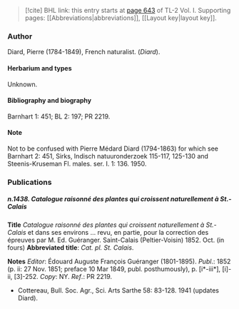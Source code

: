 > [!cite] BHL link: this entry starts at [page 643](https://www.biodiversitylibrary.org/item/103414#page/691/mode/1up) of TL-2 Vol. I.
> Supporting pages: [[Abbreviations|abbreviations]], [[Layout key|layout key]].

### Author

Diard, Pierre (1784-1849), French naturalist. (*Diard*).

#### Herbarium and types

Unknown.

#### Bibliography and biography

Barnhart 1: 451; BL 2: 197; PR 2219.

#### Note

Not to be confused with Pierre Médard Diard (1794-1863) for which see Barnhart 2: 451, Sirks, Indisch natuuronderzoek 115-117, 125-130 and Steenis-Kruseman Fl. males. ser. I. 1: 136. 1950.

### Publications

##### n.1438. Catalogue raisonné des plantes qui croissent naturellement à St.-Calais

**Title**
*Catalogue raisonné des plantes qui croissent naturellement à St.-Calais* et dans ses environs ... revu, en partie, pour la correction des épreuves par M. Ed. Guéranger. Saint-Calais (Peltier-Voisin) 1852. Oct. (in fours)
**Abbreviated title**: *Cat. pl. St. Calais*.

**Notes**
*Editor*: Édouard Auguste François Guéranger (1801-1895).
*Publ*.: 1852 (p. ii: 27 Nov. 1851; preface 10 Mar 1849, publ. posthumously), p. \[i\*-iii\*\], \[i\]-ii, \[3\]-252. *Copy*: NY.
*Ref*.: PR 2219.
- Cottereau, Bull. Soc. Agr., Sci. Arts Sarthe 58: 83-128. 1941 (updates Diard).

